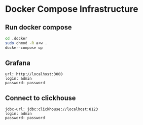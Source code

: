 # Docker Compose Infrastructure

## Run docker compose

```bash
cd .docker
sudo chmod -R a+w .
docker-compose up
```

## Grafana

```
url: http://localhost:3000
login: admin
password: password
```

## Connect to clickhouse

```
jdbc-url: jdbc:clickhouse://localhost:8123
login: admin
password: password
```
